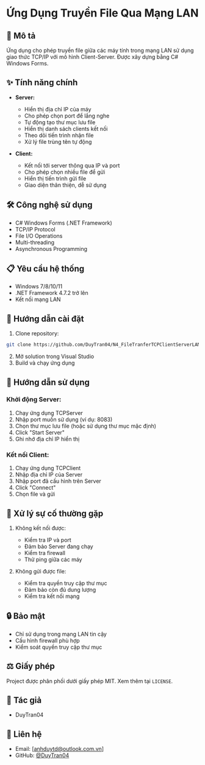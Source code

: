 # Ứng Dụng Truyền File Qua Mạng LAN

## 📝 Mô tả
Ứng dụng cho phép truyền file giữa các máy tính trong mạng LAN sử dụng giao thức TCP/IP với mô hình Client-Server. Được xây dựng bằng C# Windows Forms.

## ✨ Tính năng chính
- **Server:**
  - Hiển thị địa chỉ IP của máy
  - Cho phép chọn port để lắng nghe
  - Tự động tạo thư mục lưu file
  - Hiển thị danh sách clients kết nối
  - Theo dõi tiến trình nhận file
  - Xử lý file trùng tên tự động

- **Client:**
  - Kết nối tới server thông qua IP và port
  - Cho phép chọn nhiều file để gửi
  - Hiển thị tiến trình gửi file
  - Giao diện thân thiện, dễ sử dụng

## 🛠️ Công nghệ sử dụng
- C# Windows Forms (.NET Framework)
- TCP/IP Protocol
- File I/O Operations
- Multi-threading
- Asynchronous Programming

## 📋 Yêu cầu hệ thống
- Windows 7/8/10/11
- .NET Framework 4.7.2 trở lên
- Kết nối mạng LAN

## 🚀 Hướng dẫn cài đặt
1. Clone repository:
```bash
git clone https://github.com/DuyTran04/N4_FileTranferTCPClientServerLAN.git
```
2. Mở solution trong Visual Studio
3. Build và chạy ứng dụng

## 📖 Hướng dẫn sử dụng

### Khởi động Server:
1. Chạy ứng dụng TCPServer
2. Nhập port muốn sử dụng (ví dụ: 8083)
3. Chọn thư mục lưu file (hoặc sử dụng thư mục mặc định)
4. Click "Start Server"
5. Ghi nhớ địa chỉ IP hiển thị

### Kết nối Client:
1. Chạy ứng dụng TCPClient
2. Nhập địa chỉ IP của Server
3. Nhập port đã cấu hình trên Server
4. Click "Connect"
5. Chọn file và gửi

## 🔧 Xử lý sự cố thường gặp
1. Không kết nối được:
   - Kiểm tra IP và port
   - Đảm bảo Server đang chạy
   - Kiểm tra firewall
   - Thử ping giữa các máy

2. Không gửi được file:
   - Kiểm tra quyền truy cập thư mục
   - Đảm bảo còn đủ dung lượng
   - Kiểm tra kết nối mạng

## 🔒 Bảo mật
- Chỉ sử dụng trong mạng LAN tin cậy
- Cấu hình firewall phù hợp
- Kiểm soát quyền truy cập thư mục



## ⚖️ Giấy phép
Project được phân phối dưới giấy phép MIT. Xem thêm tại `LICENSE`.

## 👥 Tác giả
- DuyTran04

## 📧 Liên hệ
- Email: [anhduytd@outlook.com.vn]
- GitHub: [@DuyTran04](https://github.com/DuyTran04)

